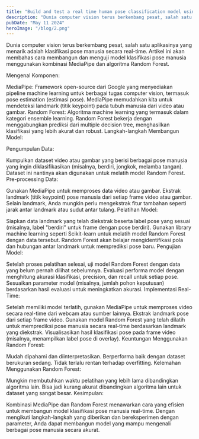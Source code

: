 ```yaml
---
title: "Build and test a real time human pose classification model using mediapipe and random forest algorithm."
description: "Dunia computer vision terus berkembang pesat, salah satu aplikasinya yang menarik adalah klasifikasi pose manusia secara real-time.... "
pubDate: "May 11 2024"
heroImage: "/blog/2.png"
---
```


Dunia computer vision terus berkembang pesat, salah satu aplikasinya yang menarik adalah klasifikasi pose manusia secara real-time. Artikel ini akan membahas cara membangun dan menguji model klasifikasi pose manusia menggunakan kombinasi MediaPipe dan algoritma Random Forest.

Mengenal Komponen:

MediaPipe: Framework open-source dari Google yang menyediakan pipeline machine learning untuk berbagai tugas computer vision, termasuk pose estimation (estimasi pose). MediaPipe memudahkan kita untuk mendeteksi landmark (titik keypoint) pada tubuh manusia dari video atau gambar.
Random Forest: Algoritma machine learning yang termasuk dalam kategori ensemble learning. Random Forest bekerja dengan menggabungkan prediksi dari multiple decision tree, menghasilkan klasifikasi yang lebih akurat dan robust.
Langkah-langkah Membangun Model:

Pengumpulan Data:

Kumpulkan dataset video atau gambar yang berisi berbagai pose manusia yang ingin diklasifikasikan (misalnya, berdiri, jongkok, melamba tangan).
Dataset ini nantinya akan digunakan untuk melatih model Random Forest.
Pre-processing Data:

Gunakan MediaPipe untuk memproses data video atau gambar.
Ekstrak landmark (titik keypoint) pose manusia dari setiap frame video atau gambar.
Selain landmark, Anda mungkin perlu mengekstrak fitur tambahan seperti jarak antar landmark atau sudut antar tulang.
Pelatihan Model:

Siapkan data landmark yang telah diekstrak beserta label pose yang sesuai (misalnya, label "berdiri" untuk frame dengan pose berdiri).
Gunakan library machine learning seperti Scikit-learn untuk melatih model Random Forest dengan data tersebut.
Random Forest akan belajar mengidentifikasi pola dan hubungan antar landmark untuk memprediksi pose baru.
Pengujian Model:

Setelah proses pelatihan selesai, uji model Random Forest dengan data yang belum pernah dilihat sebelumnya.
Evaluasi performa model dengan menghitung akurasi klasifikasi, precision, dan recall untuk setiap pose.
Sesuaikan parameter model (misalnya, jumlah pohon keputusan) berdasarkan hasil evaluasi untuk meningkatkan akurasi.
Implementasi Real-Time:

Setelah memiliki model terlatih, gunakan MediaPipe untuk memproses video secara real-time dari webcam atau sumber lainnya.
Ekstrak landmark pose dari setiap frame video.
Gunakan model Random Forest yang telah dilatih untuk memprediksi pose manusia secara real-time berdasarkan landmark yang diekstrak.
Visualisasikan hasil klasifikasi pose pada frame video (misalnya, menampilkan label pose di overlay).
Keuntungan Menggunakan Random Forest:

Mudah dipahami dan diinterpretasikan.
Berperforma baik dengan dataset berukuran sedang.
Tidak terlalu rentan terhadap overfitting.
Kelemahan Menggunakan Random Forest:

Mungkin membutuhkan waktu pelatihan yang lebih lama dibandingkan algoritma lain.
Bisa jadi kurang akurat dibandingkan algoritma lain untuk dataset yang sangat besar.
Kesimpulan:

Kombinasi MediaPipe dan Random Forest menawarkan cara yang efisien untuk membangun model klasifikasi pose manusia real-time. Dengan mengikuti langkah-langkah yang diberikan dan bereksperimen dengan parameter, Anda dapat membangun model yang mampu mengenali berbagai pose manusia secara akurat.
